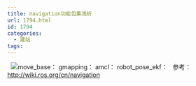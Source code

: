 ```yaml
---
title: navigation功能包集浅析
url: 1794.html
id: 1794
categories:
  - 建站
tags:
---
```


  ![](http://oarap.org/wp-content/uploads/2017/04/move_baseactionAttachFileampdogetamptargetoverview_tf-1.png)move\_base： gmapping： amcl： robot\_pose_ekf：   参考： http://wiki.ros.org/cn/navigation